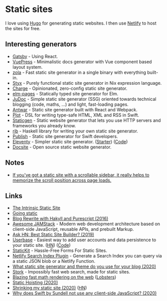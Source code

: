 # Static sites

I love using [Hugo](hugo.md) for generating static websites. I then use [Netlify](https://www.netlify.com/) to host the sites for free.

## Interesting generators

- [Gatsby](https://github.com/gatsbyjs/gatsby) - Using React.
- [VuePress](https://github.com/vuejs/vuepress) - Minimalistic docs generator with Vue component based layout system.
- [zola](https://github.com/getzola/zola) - Fast static site generator in a single binary with everything built-in.
- [Styx](https://styx-static.github.io/styx-site/) - Purely functional static site generator in Nix expression language.
- [Charge](https://github.com/brandonweiss/charge) - Opinionated, zero-config static site generator.
- [elm-pages](https://github.com/dillonkearns/elm-pages) - Statically typed site generator for Elm.
- [JuDoc](https://github.com/tlienart/JuDoc.jl) - Simple static site generator (SSG) oriented towards technical blogging (code, maths, ...) and light, fast-loading pages.
- [Antwar](https://github.com/antwarjs/antwar) - Static site generator built with React and Webpack.
- [Plot](https://github.com/JohnSundell/Plot) - DSL for writing type-safe HTML, XML and RSS in Swift.
- [Staticgen](https://github.com/tj/staticgen) - Static website generator that lets you use HTTP servers and frameworks you already know.
- [rib](https://github.com/srid/rib) - Haskell library for writing your own static site generator.
- [Publish](https://github.com/JohnSundell/Publish) - Static site generator for Swift developers.
- [Eleventy](https://www.11ty.dev/) - Simpler static site generator. ([Starter](https://eleventail.netlify.com/)) ([Code](https://github.com/11ty/eleventy))
- [Docsite](https://github.com/txd-team/docsite) - Open source static website generator.

## Notes

- [If you've got a static site with a scrollable sidebar, it really helps to memorize the scroll position across page loads.](https://twitter.com/hakimel/status/1262337065670316033)

## Links

- [The Intrinsic Static Site](https://brandur.org/aws-intrinsic-static)
- [Going static](https://brandur.org/fragments/going-static)
- [Blog Rewrite with Hakyll and Purescript (2016)](https://blog.jle.im/entry/blog-rewrite-with-hakyll-and-purescript.html)
- [Awesome JAMStack](https://github.com/automata/awesome-jamstack#readme) - Modern web development architecture based on client-side JavaScript, reusable APIs, and prebuilt Markup.
- [Ask HN: Best Static Site Builder? (2019)](https://news.ycombinator.com/item?id=21616149)
- [Userbase](https://userbase.com/) - Easiest way to add user accounts and data persistence to your static site. ([HN](https://news.ycombinator.com/item?id=22145168)) ([Code](https://github.com/encrypted-dev/userbase))
- [StaticKit](https://statickit.com/) - Hassle-Free Forms For Static Sites.
- [Netlify Search Index Plugin](https://github.com/sw-yx/netlify-plugin-search-index) - Generate a Search Index you can query via a static JSON blob or a Netlify Function.
- [What static site generator and theme do you use for your blog (2020)](https://lobste.rs/s/h491m8/what_static_site_generator_theme_do_you)
- [Stork](https://github.com/jameslittle230/stork) - Impossibly fast web search, made for static sites.
- [Blazing fast math rendering on the web](http://bollu.github.io/#blazing-fast-math-rendering-on-the-web) ([Lobsters](https://lobste.rs/s/bhykd6/blazing_fast_math_rendering_on_web))
- [Static Hoisting (2020)](https://rauchg.com/2020/static-hoisting)
- [Shrinking my static site (2020)](https://hampton.pw/posts/shrinking-this-sites-docker-image/) ([HN](https://news.ycombinator.com/item?id=23058289))
- [Why does Swift by Sundell not use any client-side JavaScript? (2020)](https://www.swiftbysundell.com/special/javascript-free/)
